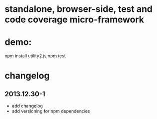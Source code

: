 standalone, browser-side, test and code coverage micro-framework
===

# demo:
npm install utility2.js
npm test

# changelog

## 2013.12.30-1
 - add changelog
 - add versioning for npm dependencies
